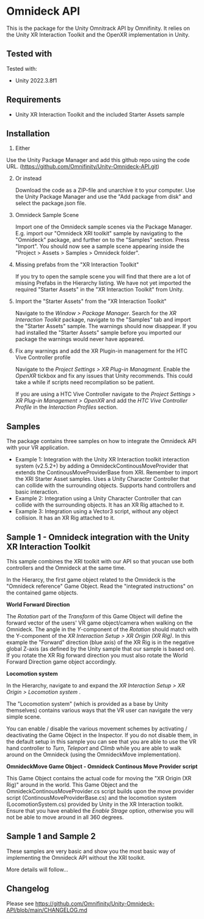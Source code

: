 # Omnideck API
This is the package for the Unity Omnitrack API by Omnifinity. It relies on the Unity XR Interaction Toolkit and the OpenXR implementation in Unity.

## Tested with
Tested with:

- Unity 2022.3.8f1

## Requirements
- Unity XR Interaction Toolkit and the included Starter Assets sample

## Installation
1) Either

Use the Unity Package Manager and add this github repo using the code URL.
(https://github.com/Omnifinity/Unity-Omnideck-API.git)

2) Or instead

    Download the code as a ZIP-file and unarchive it to your computer. Use the Unity Package Manager and use the "Add package from disk" and select the package.json file. 

3) Omnideck Sample Scene

    Import one of the Omnideck sample scenes via the Package Manager. E.g. import our "Omnideck XRI toolkit" sample by navigating to the "Omnideck" package, and further on to the "Samples" section. Press "Import". You should now see a sample scene appearing inside the "Project > Assets > Samples > Omnideck folder".

4) Missing prefabs from the "XR Interaction Toolkit"

    If you try to open the sample scene you will find that there are a lot of missing Prefabs in the Hierarchy listing. We have not yet imported the required  "Starter Assets" in the "XR Interaction Toolkit" from Unity.

5) Import the "Starter Assets" from the "XR Interaction Toolkit"

    Navigate to the <i>Window > Package Manager</i>. Search for the <i>XR Interaction Toolkit</i> package, navigate to the "Samples" tab and import the "Starter Assets" sample. The warnings should now disappear. If you had installed the "Starter Assets" sample before you imported our package the warnings would never have appeared.

6) Fix any warnings and add the XR Plugin-in management for the HTC Vive Controller profile

   Navigate to the <i>Project Settings > XR Plug-in Managment</i>. Enable the *OpenXR* tickbox and fix any issues that Unity recommends. This could take a while if scripts need recompilation so be patient.

   If you are using a HTC Vive Controller navigate to the <i>Project Settings > XR Plug-in Management > OpenXR</i> and add the <i>HTC Vive Controller Profile</i> in the <i>Interaction Profiles</i> section.


## Samples
The package contains three samples on how to integrate the Omnideck API with your VR application.
- Example 1: Integration with the Unity XR Interaction toolkit interaction system (v2.5.2+) by adding a OmnideckContinousMoveProvider that extends the ContinousMoveProviderBase from XRI. Remember to import the XRI Starter Asset samples. Uses a Unity Character Controller that can collide with the surrounding objects. Supports hand controllers and basic interaction.
- Example 2: Integration using a Unity Character Controller that can collide with the surrounding objects. It has an XR Rig attached to it.
- Example 3: Integration using a Vector3 script, without any object collision. It has an XR Rig attached to it.


## Sample 1 - Omnideck integration with the Unity XR Interaction Toolkit

This sample combines the XRI toolkit with our API so that youcan use both controllers and the Omnideck at the same time.  
   
In the Hierarcy, the first game object related to the Omnideck is the "Omnideck reference" Game Object. Read the "integrated instructions" on the contained game objects.

**World Forward Direction**

The *Rotation* part of the *Transform* of this Game Object will define the forward vector of the users' VR game object/camera when walking on the Omnideck.
The angle in the *Y*-component of the *Rotation* should match with the Y-component of the <i>XR Interaction Setup > XR Origin (XR Rig)</i>.
In this example the "Forward" direction (blue axis) of the XR Rig is in the negative global Z-axis (as defined by the Unity sample that our sample is based on).
If you rotate the XR Rig forward direction you must also rotate the World Forward Direction game object accordingly.   
    

**Locomotion system**
   
In the Hierarchy, navigate to and expand the <i>XR Interaction Setup > XR Origin > Locomotion system </i>.

The "Locomotion system" (which is provided as a base by Unity themselves) contains various ways that the VR user can navigate the very simple scene.

You can enable / disable the various movement schemes by activating / deactivating the Game Object in the Inspector.
If you do not disable them, in the default setup in this sample you can see that you are able to use the VR hand controller to *Turn*, *Teleport* and *Climb* while you are able to walk around on the Omnideck (using the OmnideckMove implementation).


**OmnideckMove Game Object - Omnideck Continous Move Provider script**
    
This Game Object contains the actual code for moving the "XR Origin (XR Rig)" around in the world. 
This Game Object and the OmnideckContinousMoveProvider.cs script builds upon the move provider script (ContinousMoveProviderBase.cs) and the locomotion system (LocomotionSystem.cs) provided by Unity in the XR Interaction toolkit. Ensure that you have enabled the *Enable Strage* option, otherwise you will not be able to move around in all 360 degrees. 
    

## Sample 1 and Sample 2

These samples are very basic and show you the most basic way of implementing the Omnideck API without the XRI toolkit.


More details will follow...




## Changelog
Please see https://github.com/Omnifinity/Unity-Omnideck-API/blob/main/CHANGELOG.md
